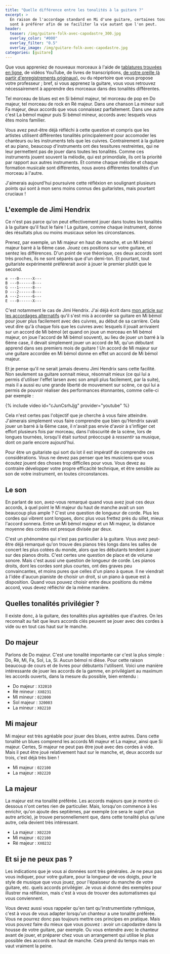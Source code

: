 ```yaml
---
title: "Quelle différence entre les tonalités à la guitare ?"
excerpt: >
  En raison de l'accordage standard en Mi d'une guitare, certaines tonalités 
  sont à préférer afin de se faciliter la vie autant que l'on peut.
header:
  teaser: /img/guitare-folk-avec-capodastre_300.jpg
  overlay_color: "#000"
  overlay_filter: "0.5"
  overlay_image: /img/guitare-folk-avec-capodastre.jpg
categories: [guitare]
---
```


Que vous appreniez de nouveaux morceaux à l'aide de [tablatures trouvées en 
ligne][tablatures], de vidéos YouTube, de livres de transcriptions, [de votre 
oreille (à partir d'enregistrements originaux)][oreille], ou du répertoire que 
vous propose votre professeur ; bref, si vous apprenez la guitare, vous vous 
retrouvez nécessairement à apprendre des morceaux dans des tonalités 
différentes.

Tel morceau de blues est en Si bémol majeur, tel morceau de pop en Do majeur, 
tel morceau de rock en Ré majeur. Dans une chanson La mineur suit Fa majeur, 
deux accords que vous connaissez parfaitement. Dans une autre c'est La bémol 
majeur puis Si bémol mineur, accords avec lesquels vous êtes moins familier.

Vous avez peut-être déjà réfléchi à cette question et compris que les artistes 
utilisent différentes tonalités principalement pour accomoder les chanteurs ou 
les instruments tels que les cuivres. Contrairement à la guitare et au piano, 
beaucoup d'instruments ont des tessitures restreintes, qui ne leur permettent 
pas de jouer dans toutes les tonalités. Comme ces instruments jouent souvent la 
mélodie, qui est primordiale, ils ont la priorité par rapport aux autres 
instruments. Et comme chaque mélodie et chaque formation musicale sont 
différentes, nous avons différentes tonalités d'un morceau à l'autre.

J'aimerais aujourd'hui poursuivre cette réfléxion en soulignant plusieurs 
points qui sont à mon sens moins connus des guitaristes, mais pourtant 
cruciaux !

## L'exemple de Jimi Hendrix

Ce n'est pas parce qu'on peut effectivement jouer dans toutes les tonalités à 
la guitare qu'il faut le faire ! La guitare, comme chaque instrument, donne des 
résultats plus ou moins musicaux selon les circonstances.

Prenez, par exemple, un Mi majeur en haut de manche, et un Mi bémol majeur 
barré à la 6ème case. Jouez ces positions sur votre guitare, et sentez les 
différences. D'un point de vue théorique, ces deux accords sont très proches, 
ils ne sont séparés que d'un demi-ton. Et pourtant, tout guitariste expérimenté 
préférerait avoir à jouer le premier plutôt que le second.

    e ---0------X---
    B ---0------8---
    G ---1------8---
    D ---2------8---
    A ---2------6---
    E ---0------X---

C'est notamment le cas de Jimi Hendrix. J'ai déjà écrit dans [mon article sur 
les accordages alternatifs][accordages-alternatifs] qu'il s'est mis à accorder 
sa guitare en Mi bémol pour jouer plus facilement avec des cuivres, au début de 
sa carrière. Cela veut dire qu'à chaque fois que les cuivres avec lesquels il 
jouait arrivaient sur un accord de Mi bémol (et quand on joue un morceau en Mi 
bémol majeur, on joue l'accord de Mi bémol souvent), au lieu de jouer un barré 
à la 6ème case, il devait simplement jouer un accord de Mi, qu'un débutant 
apprend dans ses premiers mois de guitare ! Un accord de Mi majeur sur une 
guitare accordée en Mi bémol donne en effet un accord de Mi bémol majeur.

Et je pense qu'il ne serait jamais devenu Jimi Hendrix sans cette facilité. Non 
seulement sa guitare sonnait mieux, résonnait mieux (ce qui lui a permis 
d'utiliser l'effet larsen avec son ampli plus facilement, par la suite), mais 
il a aussi eu une grande liberté de mouvement sur scène, ce qui lui a permis de 
pouvoir réaliser des performances étonnantes, comme celle-ci par exemple :

{% include video id="cJunCsrhJjg" provider="youtube" %}

Cela n'est certes pas l'objectif que je cherche à vous faire atteindre. 
J'aimerais simplement vous faire comprendre que bien qu'Hendrix savait jouer un 
barré à la 6ème case, il n'avait pas envie d'avoir à s'infliger cet effort 
plusieurs fois par morceau, dans l'obscurité de la scène, lors de longues 
tournées, lorsqu'il était surtout préoccupé à *ressentir* sa musique, dont on 
parle encore aujourd'hui.

Pour être un guitariste qui sort du lot il est impératif de comprendre ces 
considérations. Vous ne devez pas penser que les musiciens que vous écoutez 
jouent des choses trop difficiles pour vous. Vous devez au contraire développer 
votre propre efficacité technique, et être sensible au son de votre instrument, 
en toutes circonstances.

## Le son

En parlant de son, avez-vous remarqué quand vous avez joué ces deux accords, à 
quel point le Mi majeur du haut de manche avait un son beaucoup plus ample ? 
C'est une question de longueur de corde. Plus les cordes qui vibrent sont 
longues, donc plus vous frettez près du sillet, mieux l'accord sonnera. Entre 
un Mi bémol majeur et un Mi majeur, la distance moyenne des cordes est presque 
divisée par deux.

C'est un phénomène qui n'est pas particulier à la guitare. Vous avez peut-être 
déjà remarqué qu'on trouve des pianos très longs dans les salles de concert les 
plus cotées du monde, alors que les débutants tendent à jouer sur des pianos 
droits. C'est certes une question de place et de volume sonore. Mais c'est 
aussi une question de longueur de corde. Les pianos droits, dont les cordes 
sont plus courtes, ont des graves peu convaincantes, et moins pures que celles 
d'un piano à queue. Il ne viendrait à l'idée d'aucun pianiste de choisir un 
droit, si un piano à queue est à disposition. Quand vous pouvez choisir entre 
deux positions du même accord, vous devez réfléchir de la même manière.

## Quelles tonalités privilégier ?

Il existe donc, à la guitare, des tonalités plus agréables que d'autres. On les 
reconnaît au fait que leurs accords clés peuvent se jouer avec des cordes à 
vide ou en tout cas haut sur le manche.

## Do majeur

Parlons de Do majeur. C'est une tonalité importante car c'est la plus simple : 
Do, Ré, Mi, Fa, Sol, La, Si. Aucun bémol ni dièse. Pour cette raison beaucoup 
de cours et de livres pour débutants l'utilisent. Voici une manière 
intéressante de jouer les accords de la gamme, en privilégiant au maximum les 
accords ouverts, dans la mesure du possible, bien entendu :

- Do majeur : `X32010`
- Ré mineur : `XX0231`
- Mi mineur : `022000`
- Sol majeur : `320003`
- La mineur : `X02210`

## Mi majeur

Mi majeur est très agréable pour jouer des blues, entre autres. Dans cette 
tonalité un blues comprend les accords Mi majeur et La majeur, ainsi que Si 
majeur. Certes, Si majeur ne peut pas être joué avec des cordes à vide. Mais il 
peut être joué relativement haut sur le manche, et, deux accords sur trois, 
c'est déjà très bien !

- Mi majeur : `022100`
- La majeur : `X02220`

## La majeur

La majeur est ma tonalité préférée. Les accords majeurs que je montre 
ci-dessous n'ont certes rien de particulier. Mais, lorsqu'on commence à les 
enrichir, qu'on ajoute des septièmes, par exemple (ce sera le sujet d'un autre 
article), je trouve personnellement que, dans cette tonalité plus qu'une autre, 
cela devient très intéressant.

- La majeur : `X02220`
- Mi majeur : `022100`
- Ré majeur : `XX0232`

## Et si je ne peux pas ?

Les indications que je vous ai données sont très générales. Je ne peux pas vous 
indiquer, pour votre guitare, pour la longueur de vos doigts, pour le style de 
musique que vous jouez, pour l'épaisseur du manche de votre guitare, etc. quels 
accords privilégier. Je vous ai donné des exemples pour illustrer ma réfléxion, 
mais c'est à vous de trouver des automatismes qui vous conviennent.

Vous devez aussi vous rappeler qu'en tant qu'instrumentiste rythmique, c'est à 
vous de vous adapter lorsqu'un chanteur a une tonalité préférée. Vous ne 
pourrez donc pas toujours mettre ces principes en pratique. Mais vous pouvez 
faire du mieux que vous pouvez : avoir un capodastre dans la housse de votre 
guitare, par exemple. Ou vous entendre avec le chanteur avant de jouer, et 
préparer chez vous un arrangement qui utilise le plus possible des accords en 
haut de manche. Cela prend du temps mais en vaut vraiment la peine.

[accordages-alternatifs]:https://www.accordersaguitare.com/accordages-alternatifs/
[autodidactes]:/les-meilleurs-exercices-pour-autodidactes/
[tablatures]:/pourquoi-les-tablatures-sont-une-mauvaise-methode/
[oreille]:/jouer-a-l-oreille/
